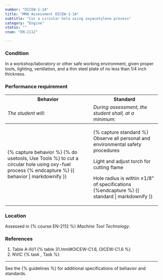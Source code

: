 ```yaml
---
number: "OICEW-1-1A"
title: "MMA Assessment OICEW-1-1A"
subtitle: "Cut a circular hole using oxyacetylene process"
category: "Engine"
status: ""
cnum: "EN-2112"

---
```

### Condition

In a workshop/laboratory or other safe working environment, given proper tools, lighting, ventilation, and a thin steel plate of no less than 1/4 inch thickness.

### Performance requirement 

<table width='100%' class='Guidelines'>
 <thead>
 <tr>
     <th class='thirty'>Behavior</th>
     <th class='seventy'>Standard</th>
 </tr>
 <tr>
     <td><em>The student will:</em></td>
     <td><em>During assessment, the student shall, at a minimum:</em></td>
 </tr>
 </thead>
 <tbody>
 

<tr><td>

{% capture behavior %}
{% do usetools, Use Tools %} to cut a circular hole using oxy-fuel process
{% endcapture %}
{{ behavior | markdownify }}

</td><td>

{% capture standard %}
Observe all personal and environmental safety procedures

Light and adjust torch for cutting flame

Hole radius is within ±1/8" of specifications
{%endcapture %}
{{ standard | markdownify }}

</td></tr>



 </tbody>
 </table>

### Location

Assessed in  {% course  EN-2112 %}  *Machine Tool Technology*.

### References

1.  Table A-III/1 {% table 31.html#OICEW-C1.6, OICEW-C1.6 %}
1.  NVIC  {% task , Task %}

***



See the {% guidelines %} for additional specifications of behavior and standards.